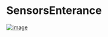 # SensorsEnterance
<a href="https://imgbb.com/"><img src="https://i.ibb.co/LxVytxV/image.png" alt="image" border="0"></a>

